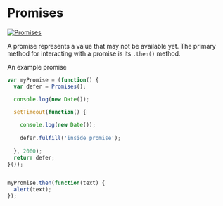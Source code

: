 Promises
===

[![Promises](http://img.youtube.com/vi/llDikI2hTtk/0.jpg)](http://www.youtube.com/watch?v=llDikI2hTtk)

A promise represents a value that may not be available yet. The primary method for interacting with a promise is its <code>.then()</code> method.

An example promise

```javascript
var myPromise = (function() {
  var defer = Promises();

  console.log(new Date());
  
  setTimeout(function() {

    console.log(new Date());
    
    defer.fulfill('inside promise');
    
  }, 2000);
  return defer;
}());


myPromise.then(function(text) {
  alert(text);
});
```
